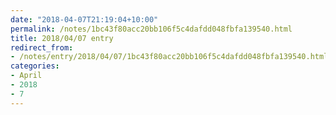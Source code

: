 ```yaml
---
date: "2018-04-07T21:19:04+10:00"
permalink: /notes/1bc43f80acc20bb106f5c4dafdd048fbfa139540.html
title: 2018/04/07 entry
redirect_from:
- /notes/entry/2018/04/07/1bc43f80acc20bb106f5c4dafdd048fbfa139540.html
categories:
- April
- 2018
- 7
---
```


